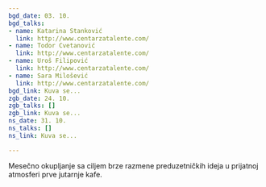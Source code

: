 ```yaml
---
bgd_date: 03. 10.
bgd_talks:
- name: Katarina Stanković
  link: http://www.centarzatalente.com/
- name: Todor Cvetanović
  link: http://www.centarzatalente.com/
- name: Uroš Filipović
  link: http://www.centarzatalente.com/
- name: Sara Milošević
  link: http://www.centarzatalente.com/
bgd_link: Kuva se...
zgb_date: 24. 10.
zgb_talks: []
zgb_link: Kuva se...
ns_date: 31. 10.
ns_talks: []
ns_link: Kuva se...

---
```

Mesečno okupljanje sa ciljem brze razmene preduzetničkih ideja u prijatnoj atmosferi prve jutarnje kafe.